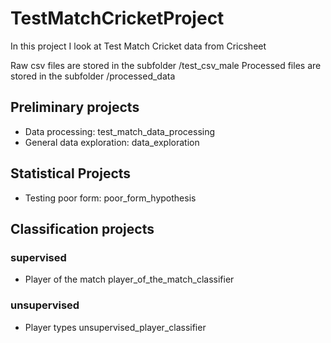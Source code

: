 # TestMatchCricketProject
In this project I look at Test Match Cricket data from Cricsheet

Raw csv files are stored in the subfolder /test_csv_male
Processed files are stored in the subfolder /processed_data

## Preliminary projects

* Data processing:            test_match_data_processing
* General data exploration:   data_exploration

## Statistical Projects

* Testing poor form:          poor_form_hypothesis

## Classification projects    

### supervised
* Player of the match         player_of_the_match_classifier
### unsupervised
* Player types                unsupervised_player_classifier
